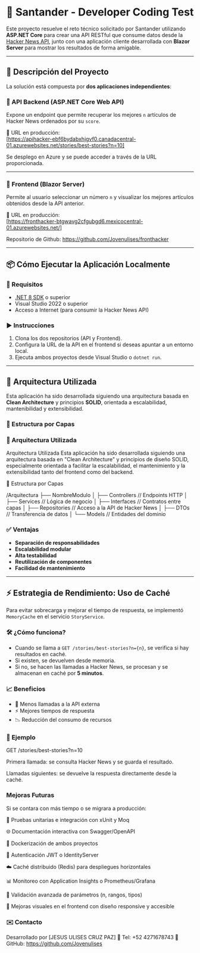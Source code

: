 ﻿# 🧠 Santander - Developer Coding Test

Este proyecto resuelve el reto técnico solicitado por Santander utilizando **ASP.NET Core** para crear una API RESTful que consume datos desde la [Hacker News API](https://github.com/HackerNews/API), junto con una aplicación cliente desarrollada con **Blazor Server** para mostrar los resultados de forma amigable.

---

## 🚀 Descripción del Proyecto

La solución está compuesta por **dos aplicaciones independientes**:

### 🔹 API Backend (ASP.NET Core Web API)
Expone un endpoint que permite recuperar los mejores `n` artículos de Hacker News ordenados por su `score`.

🔗 URL en producción:  
[https://apihacker-ebf6bydabxhjgvf0.canadacentral-01.azurewebsites.net/stories/best-stories?n=10]

Se desplego en Azure y se puede acceder a través de la URL proporcionada.

---

### 🔹 Frontend (Blazor Server)
Permite al usuario seleccionar un número `n` y visualizar los mejores artículos obtenidos desde la API anterior.

🔗 URL en producción:  
[https://fronthacker-btgwavg2cfgubgd6.mexicocentral-01.azurewebsites.net/]

Repositorio de Github: https://github.com/Jovenulises/fronthacker

---

## 📦 Cómo Ejecutar la Aplicación Localmente

### 🔧 Requisitos

- [.NET 8 SDK](https://dotnet.microsoft.com/en-us/download) o superior
- Visual Studio 2022 o superior
- Acceso a Internet (para consumir la Hacker News API)

### ▶️ Instrucciones

1. Clona los dos repositorios (API y Frontend).
2. Configura la URL de la API en el frontend si deseas apuntar a un entorno local.
3. Ejecuta ambos proyectos desde Visual Studio o `dotnet run`.

---

## 🧱 Arquitectura Utilizada

Esta aplicación ha sido desarrollada siguiendo una arquitectura basada en **Clean Architecture** y principios **SOLID**, orientada a escalabilidad, mantenibilidad y extensibilidad.

### 📁 Estructura por Capas


### 🧱 Arquitectura Utilizada

 Arquitectura Utilizada
Esta aplicación ha sido desarrollada siguiendo una arquitectura basada en "Clean Architecture" y principios de diseño SOLID, especialmente orientada a facilitar la escalabilidad, el mantenimiento y la extensibilidad tanto del frontend como del backend.

🧱 Estructura por Capas



/Arquitectura
├── NombreModulo
│ ├── Controllers // Endpoints HTTP
│ ├── Services // Lógica de negocio
│ ├── Interfaces // Contratos entre capas
│ ├── Repositories // Acceso a la API de Hacker News
│ ├── DTOs // Transferencia de datos
│ └── Models // Entidades del dominio



### ✅ Ventajas

- **Separación de responsabilidades**
- **Escalabilidad modular**
- **Alta testabilidad**
- **Reutilización de componentes**
- **Facilidad de mantenimiento**

---

## ⚡ Estrategia de Rendimiento: Uso de Caché

Para evitar sobrecarga y mejorar el tiempo de respuesta, se implementó `MemoryCache` en el servicio `StoryService`.

### 🛠 ¿Cómo funciona?

- Cuando se llama a `GET /stories/best-stories?n={n}`, se verifica si hay resultados en caché.
- Si existen, se devuelven desde memoria.
- Si no, se hacen las llamadas a Hacker News, se procesan y se almacenan en caché por **5 minutos**.

### 📈 Beneficios

- 🔄 Menos llamadas a la API externa
- ⚡ Mejores tiempos de respuesta
- 📉 Reducción del consumo de recursos

### 📌 Ejemplo

GET /stories/best-stories?n=10

Primera llamada: se consulta Hacker News y se guarda el resultado.

Llamadas siguientes: se devuelve la respuesta directamente desde la caché.

### Mejoras Futuras

Si se contara con más tiempo o se migrara a producción:

🧪 Pruebas unitarias e integración con xUnit y Moq

🌐 Documentación interactiva con Swagger/OpenAPI

🐳 Dockerización de ambos proyectos

🔐 Autenticación JWT o IdentityServer

☁️ Caché distribuido (Redis) para despliegues horizontales

📊 Monitoreo con Application Insights o Prometheus/Grafana

🧰 Validación avanzada de parámetros (n, rangos, tipos)

🎨 Mejoras visuales en el frontend con diseño responsive y accesible

### ✉️ Contacto
Desarrollado por [JESUS ULISES CRUZ PAZ]
📧 Tel: +52 4271678743 
💼 GitHub: https://github.com/Jovenulises

